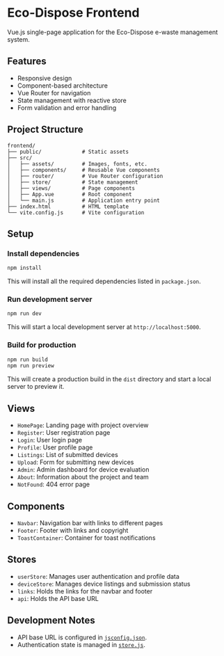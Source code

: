 # Eco-Dispose Frontend

Vue.js single-page application for the Eco-Dispose e-waste management system.

## Features

- Responsive design
- Component-based architecture
- Vue Router for navigation
- State management with reactive store
- Form validation and error handling

## Project Structure

```text
frontend/
├── public/             # Static assets
├── src/
│   ├── assets/         # Images, fonts, etc.
│   ├── components/     # Reusable Vue components
│   ├── router/         # Vue Router configuration
│   ├── store/          # State management
│   ├── views/          # Page components
│   ├── App.vue         # Root component
│   └── main.js         # Application entry point
├── index.html          # HTML template
└── vite.config.js      # Vite configuration
```

## Setup

### Install dependencies

```bash
npm install
```

This will install all the required dependencies listed in `package.json`.

### Run development server

```bash
npm run dev
```

This will start a local development server at `http://localhost:5000`.

### Build for production

```bash
npm run build
npm run preview
```

This will create a production build in the `dist` directory and start a local server to preview it.

## Views

- `HomePage`: Landing page with project overview
- `Register`: User registration page
- `Login`: User login page
- `Profile`: User profile page
- `Listings`: List of submitted devices
- `Upload`: Form for submitting new devices
- `Admin`: Admin dashboard for device evaluation
- `About`: Information about the project and team
- `NotFound`: 404 error page

## Components

- `Navbar`: Navigation bar with links to different pages
- `Footer`: Footer with links and copyright
- `ToastContainer`: Container for toast notifications

## Stores

- `userStore`: Manages user authentication and profile data
- `deviceStore`: Manages device listings and submission status
- `links`: Holds the links for the navbar and footer
- `api`: Holds the API base URL

## Development Notes

- API base URL is configured in [`jsconfig.json`](jsconfig.json).
- Authentication state is managed in [`store.js`](src/store/store.js).
